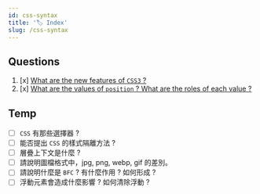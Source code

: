 ```yaml
---
id: css-syntax
title: '🏷️ Index'
slug: /css-syntax
---
```


## Questions

1. [x] [What are the new features of `CSS3` ?](./03-css3-features.md)
2. [x] [What are the values of `position` ? What are the roles of each value ?](./05-position.md)

## Temp

- [ ] `CSS` 有那些選擇器 ?
- [ ] 能否提出 `CSS` 的樣式隔離方法 ?
- [ ] 層疊上下文是什麼 ?
- [ ] 請說明圖檔格式中，jpg, png, webp, gif 的差別。
- [ ] 請說明什麼是 `BFC` ? 有什麼作用 ? 如何形成 ?
- [ ] 浮動元素會造成什麼影響 ? 如何清除浮動 ?
